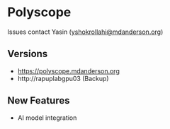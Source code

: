 # Polyscope 

Issues contact Yasin (yshokrollahi@mdanderson.org)


## Versions
- https://polyscope.mdanderson.org
- http://rapuplabgpu03 (Backup)


## New Features
- AI model integration
